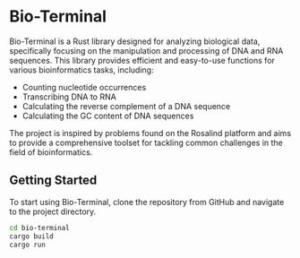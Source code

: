 # Bio-Terminal

Bio-Terminal is a Rust library designed for analyzing biological data, specifically focusing on the manipulation and processing of DNA and RNA sequences. This library provides efficient and easy-to-use functions for various bioinformatics tasks, including:

- Counting nucleotide occurrences
- Transcribing DNA to RNA
- Calculating the reverse complement of a DNA sequence
- Calculating the GC content of DNA sequences

The project is inspired by problems found on the Rosalind platform and aims to provide a comprehensive toolset for tackling common challenges in the field of bioinformatics.

## Getting Started

To start using Bio-Terminal, clone the repository from GitHub and navigate to the project directory.

```bash
cd bio-terminal
cargo build
cargo run